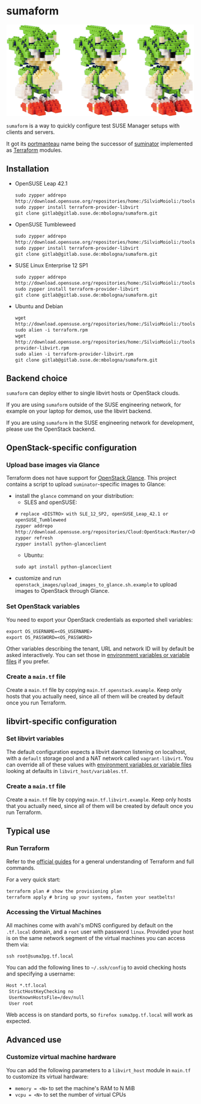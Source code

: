 # sumaform

![Sumicform, a green hedgehog made of bricks, sumaform's mascot](help/sumicform.png)

`sumaform` is a way to quickly configure test SUSE Manager setups with clients and servers.

It got its [portmanteau](https://en.wikipedia.org/wiki/Portmanteau) name being the successor of [suminator](https://github.com/SUSE/suminator/) implemented as [Terraform](https://www.terraform.io/) modules.

## Installation

- OpenSUSE Leap 42.1
  ```
  sudo zypper addrepo http://download.opensuse.org/repositories/home:/SilvioMoioli:/tools/openSUSE_Leap_42.1/home:SilvioMoioli:tools.repo
  sudo zypper install terraform-provider-libvirt
  git clone gitlab@gitlab.suse.de:mbologna/sumaform.git
  ```
- OpenSUSE Tumbleweed
  ```
  sudo zypper addrepo http://download.opensuse.org/repositories/home:/SilvioMoioli:/tools/openSUSE_Tumbleweed/home:SilvioMoioli:tools.repo
  sudo zypper install terraform-provider-libvirt
  git clone gitlab@gitlab.suse.de:mbologna/sumaform.git
  ```
- SUSE Linux Enterprise 12 SP1
  ```
  sudo zypper addrepo http://download.opensuse.org/repositories/home:/SilvioMoioli:/tools/SLE_12_SP1/home:SilvioMoioli:tools.repo
  sudo zypper install terraform-provider-libvirt
  git clone gitlab@gitlab.suse.de:mbologna/sumaform.git
  ```
- Ubuntu and Debian
  ```
  wget http://download.opensuse.org/repositories/home:/SilvioMoioli:/tools/SLE_12_SP1/x86_64/terraform.rpm
  sudo alien -i terraform.rpm
  wget http://download.opensuse.org/repositories/home:/SilvioMoioli:/tools/SLE_12_SP1/x86_64/terraform-provider-libvirt.rpm
  sudo alien -i terraform-provider-libvirt.rpm
  git clone gitlab@gitlab.suse.de:mbologna/sumaform.git
  ```

## Backend choice

`sumaform` can deploy either to single libvirt hosts or OpenStack clouds.

If you are using `sumaform` outside of the SUSE engineering network, for example on your laptop for demos, use the libvirt backend.

If you are using `sumaform` in the SUSE engineering network for development, please use the OpenStack backend.


## OpenStack-specific configuration

### Upload base images via Glance

Terraform does not have support for [OpenStack Glance](http://docs.openstack.org/developer/glance/).
This project contains a script to upload `suminator`-specific images to Glance:

* install the `glance` command on your distribution:
  * SLES and openSUSE:
  ```
  # replace <DISTRO> with SLE_12_SP2, openSUSE_Leap_42.1 or openSUSE_Tumbleweed
  zypper addrepo http://download.opensuse.org/repositories/Cloud:OpenStack:Master/<DISTRO>/Cloud:OpenStack:Master.repo
  zypper refresh
  zypper install python-glanceclient
  ```
  * Ubuntu:
  ```
  sudo apt install python-glanceclient
  ```
* customize and run `openstack_images/upload_images_to_glance.sh.example` to upload images to OpenStack through Glance.

### Set OpenStack variables

You need to export your OpenStack credentials as exported shell variables:

```
export OS_USERNAME=<OS_USERNAME>
export OS_PASSWORD=<OS_PASSWORD>
```

Other variables describing the tenant, URL and network ID will by default be asked interactively. You can set those in [environment variables or variable files](https://www.terraform.io/docs/configuration/variables.html#environment-variables) if you prefer.

### Create a `main.tf` file

Create a `main.tf` file by copying `main.tf.openstack.example`. Keep only hosts that you actually need, since all of them will be created by default once you run Terraform.

## libvirt-specific configuration

### Set libvirt variables

The default configuration expects a libvirt daemon listening on localhost, with a `default` storage pool and a NAT network called `vagrant-libvirt`. You can override all of these values with [environment variables or variable files](https://www.terraform.io/docs/configuration/variables.html#environment-variables) looking at defaults in `libvirt_host/variables.tf`.

### Create a `main.tf` file

Create a `main.tf` file by copying `main.tf.libvirt.example`. Keep only hosts that you actually need, since all of them will be created by default once you run Terraform.

## Typical use

### Run Terraform

Refer to the [official guides](https://www.terraform.io/docs/index.html) for a general understanding of Terraform and full commands.

For a very quick start:
```
terraform plan # show the provisioning plan
terraform apply # bring up your systems, fasten your seatbelts!
```

### Accessing the Virtual Machines

All machines come with avahi's mDNS configured by default on the `.tf.local` domain, and a `root` user with password `linux`. Provided your host is on the same network segment of the virtual machines you can access them via:

```
ssh root@suma3pg.tf.local
```

You can add the following lines to `~/.ssh/config` to avoid checking hosts and specifying a username:

```
Host *.tf.local
 StrictHostKeyChecking no
 UserKnownHostsFile=/dev/null
 User root
```

Web access is on standard ports, so `firefox suma3pg.tf.local` will work as expected.

## Advanced use

### Customize virtual machine hardware

You can add the following parameters to a `libvirt_host` module in `main.tf` to customize its virtual hardware:
 - `memory = <N>` to set the machine's RAM to N MiB
 - `vcpu = <N>` to set the number of virtual CPUs
